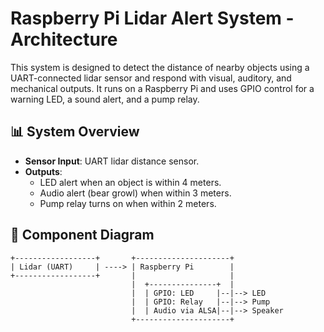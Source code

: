 # Raspberry Pi Lidar Alert System - Architecture

This system is designed to detect the distance of nearby objects using a UART-connected lidar sensor and respond with visual, auditory, and mechanical outputs. It runs on a Raspberry Pi and uses GPIO control for a warning LED, a sound alert, and a pump relay.

## 📊 System Overview

- **Sensor Input**: UART lidar distance sensor.
- **Outputs**:
  - LED alert when an object is within 4 meters.
  - Audio alert (bear growl) when within 3 meters.
  - Pump relay turns on when within 2 meters.

## 🧩 Component Diagram

```plaintext
+------------------+       +---------------------+
| Lidar (UART)     | ----> | Raspberry Pi        |
+------------------+       |                     |
                           |  +---------------+  |
                           |  | GPIO: LED     |--|--> LED
                           |  | GPIO: Relay   |--|--> Pump
                           |  | Audio via ALSA|--|--> Speaker
                           +---------------------+
